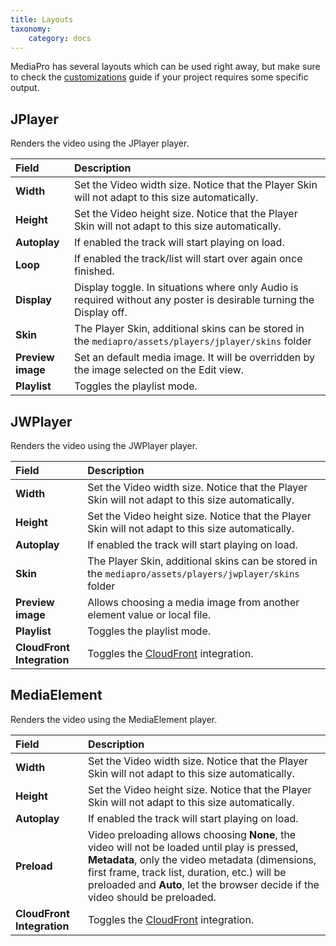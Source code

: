 ```yaml
---
title: Layouts
taxonomy:
    category: docs
---
```


MediaPro has several layouts which can be used right away, but make sure to check the [customizations](/mediapro/advanced/customizations) guide if your project requires some specific output.

## JPlayer

Renders the video using the JPlayer player.

| Field       | Description |
| :---------- | :---------- |
| **Width** | Set the Video width size. Notice that the Player Skin will not adapt to this size automatically.
| **Height** | Set the Video height size. Notice that the Player Skin will not adapt to this size automatically.
| **Autoplay** | If enabled the track will start playing on load. |
| **Loop** | If enabled the track/list will start over again once finished. |
| **Display** | Display toggle. In situations where only Audio is required without any poster is desirable turning the Display off. |
| **Skin** | The Player Skin, additional skins can be stored in the `mediapro/assets/players/jplayer/skins` folder |
| **Preview image** | Set an default media image. It will be overridden by the image selected on the Edit view. |
| **Playlist** | Toggles the playlist mode. |

## JWPlayer

Renders the video using the JWPlayer player.

| Field       | Description |
| :---------- | :---------- |
| **Width** | Set the Video width size. Notice that the Player Skin will not adapt to this size automatically.
| **Height** | Set the Video height size. Notice that the Player Skin will not adapt to this size automatically.
| **Autoplay** | If enabled the track will start playing on load. |
| **Skin** | The Player Skin, additional skins can be stored in the `mediapro/assets/players/jwplayer/skins` folder |
| **Preview image** | Allows choosing a media image from another element value or local file. |
| **Playlist** | Toggles the playlist mode. |
| **CloudFront Integration** | Toggles the [CloudFront](https://aws.amazon.com/cloudfront/) integration. |

## MediaElement

Renders the video using the MediaElement player.

| Field       | Description |
| :---------- | :---------- |
| **Width** | Set the Video width size. Notice that the Player Skin will not adapt to this size automatically.
| **Height** | Set the Video height size. Notice that the Player Skin will not adapt to this size automatically.
| **Autoplay** | If enabled the track will start playing on load. |
| **Preload** | Video preloading allows choosing **None**, the video will not be loaded until play is pressed, **Metadata**, only the video metadata (dimensions, first frame, track list, duration, etc.) will be preloaded and **Auto**, let the browser decide if the video should be preloaded. |
| **CloudFront Integration** | Toggles the [CloudFront](https://aws.amazon.com/cloudfront/) integration. |
